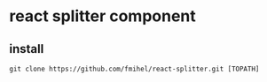 # react splitter component
## install

``` git clone https://github.com/fmihel/react-splitter.git [TOPATH] ```
